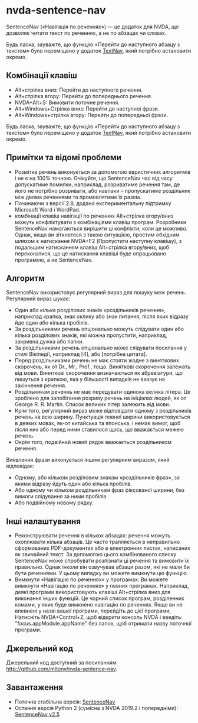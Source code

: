 # nvda-sentence-nav
SentenceNav («Навігація по реченнях») — це додаток для NVDA, що дозволяє читати текст по реченнях, а не по абзацах чи словах.

Будь ласка, зауважте, що функцію «Перейти до наступного абзацу з текстом»  було переміщено у додаток [TextNav](http://github.com/mltony/nvda-text-nav/), який потрібно встановити окремо.
## Комбінації клавіш
* Alt+стрілка вниз: Перейти до наступного речення.
* Alt+стрілка вгору: Перейти до попереднього речення.
* NVDA+Alt+S: Вимовити поточне речення.
* Alt+Windows+Стрілка вниз: Перейти до наступної фрази.
* Alt+Windows+стрілка вгору: Перейти до попередньої фрази.

Будь ласка, зауважте, що функцію «Перейти до наступного абзацу з текстом»  було переміщено у додаток [TextNav](http://github.com/mltony/nvda-text-nav/), який потрібно встановити окремо.

## Примітки та відомі проблеми
* Розмітка речень виконується за допомогою евристичних алгоритмів і не є на 100% точною. Очікуйте, що SentenceNav час від часу допускатиме помилки, наприклад, розриватиме речення там, де його не потрібно розривати, або навпаки – пропускатиме роздільник між двома реченнями та промовлятиме їх разом.
* Починаючи з версії 2.8, додано експериментальну підтримку Microsoft Word і WordPad.
* комбінації клавіш навігації по реченнях Alt+стрілка вгору/вниз можуть конфліктувати з комбінаціями клавіш програм. Розробники SentenceNav намагаються вирішити ці конфлікти, коли це можливо. Однак, якщо ви зіткнетеся з такою ситуацією, простим обхідним шляхом є натискання NVDA+F2 (Пропустити наступну клавішу), з подальшим натисканням клавіш Alt+стрілка вгору/вниз, щоб переконатися, що це натискання клавіші буде опрацьовано програмою, а не SentenceNav.

## Алгоритм
SentenceNav використовує регулярний вираз для пошуку меж речень. Регулярний вираз шукає:

* Один або кілька розділових знаків «роздільників речення», наприклад крапка, знак оклику або знак питання, після яких відразу йде один або кілька пробілів.
* За роздільниками речень опціонально можуть слідувати один або кілька розділових знаків, які можна пропустити, наприклад, закривна дужка або лапки.
* За роздільниками речень опціонально може слідувати посилання у стилі Вікіпедії, наприклад [4], або [потрібна цитата].
* Перед роздільниками речень не має стояти жодне з виняткових скорочень, як от Dr., Mr., Prof., тощо. Виняткові скорочення залежать від мови. Виняткові скорочення визначаються як абревіатури, що пишуться з крапкою, яка у більшості випадків не вказує на закінчення речення.
* Роздільникам реченнь не має передувати одинока велика літера. Це зроблено для запобігання розриву речень на ініціалах людей, як от George R. R. Martin. Список великих літер залежить від мови.
* Крім того, регулярний вираз може відповідати одному з роздільників речень на всю ширину. Пунктуація повної ширини використовується в деяких мовах, як-от китайська та японська, і немає вимог, щоб після них або перед ними ставилося щось, що вважається межею речень.
* Окрім того, подвійний новий рядок вважається роздільником речення.

Виявлення фрази виконується іншим регулярним виразом, який відповідає:

* Одному, або кільком розділовим знакам «роздільників фраз», за якими відразу йдуть один або кілька пробілів.
* Або одному чи кільком роздільникам фраз фіксованої ширини, без вимоги слідування за ними пробілів.
* Або подвійному новому рядку.

## Інші налаштування
* Реконструювати речення в кількох абзацах: речення можуть охоплювати кілька абзаців. Це часто трапляється в неправильно сформованих PDF-документах або в електронних листах, написаних як звичайний текст. За допомогою цього комбінованого списку SentenceNav може спробувати розпізнати ці речення та вимовити їх правильно. Однак інколи він озвучував абзаци разом, які не мали би бути реченнями. У цьому випадку ви можете вимкнути цю функцію.
* Вимкнути «Навігацію по реченнях» у програмах: Ви можете вимкнути «Навігацію по реченнях» у певних програмах. Наприклад, деякі програми використовують клавіші Alt+стрілка вниз для виконання інших функцій. Це чорний список програм, розділенних комами, у яких буде вимкнено навігацію по реченнях. Якщо ви не впевнені у назві вашої програми, перейдіть до цієї програми, Натисніть NVDA+Control+Z, щоб відкрити консоль NVDA і введіть: "focus.appModule.appName" без лапок, щоб отримати назву поточної програми.

## Джерельний код
Джерельний код доступний за посиланням <http://github.com/mltony/nvda-sentence-nav>.

## Завантаження
* Поточна стабільна версія: [SentenceNav](https://github.com/mltony/nvda-sentence-nav/releases/latest/download/SentenceNav.nvda-addon)
* Остання версія Python 2 (сумісна з NVDA 2019.2 і попередніми): [SentenceNav v2.5](https://github.com/mltony/nvda-sentence-nav/releases/download/v2.5/SentenceNav-2.5.nvda-addon)

